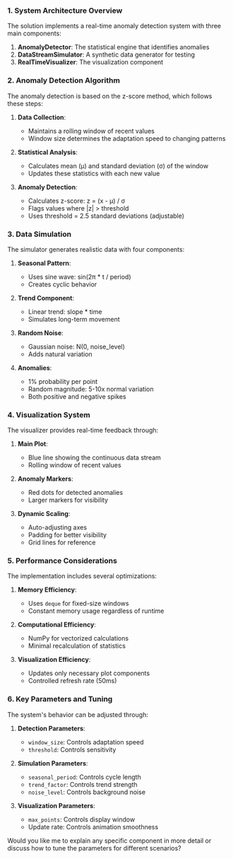 ### 1. System Architecture Overview

The solution implements a real-time anomaly detection system with three main components:

1. **AnomalyDetector**: The statistical engine that identifies anomalies
2. **DataStreamSimulator**: A synthetic data generator for testing
3. **RealTimeVisualizer**: The visualization component

### 2. Anomaly Detection Algorithm

The anomaly detection is based on the z-score method, which follows these steps:

1. **Data Collection**:
   - Maintains a rolling window of recent values
   - Window size determines the adaptation speed to changing patterns

2. **Statistical Analysis**:
   - Calculates mean (μ) and standard deviation (σ) of the window
   - Updates these statistics with each new value

3. **Anomaly Detection**:
   - Calculates z-score: z = (x - μ) / σ
   - Flags values where |z| > threshold
   - Uses threshold = 2.5 standard deviations (adjustable)

### 3. Data Simulation

The simulator generates realistic data with four components:

1. **Seasonal Pattern**:
   - Uses sine wave: sin(2π * t / period)
   - Creates cyclic behavior

2. **Trend Component**:
   - Linear trend: slope * time
   - Simulates long-term movement

3. **Random Noise**:
   - Gaussian noise: N(0, noise_level)
   - Adds natural variation

4. **Anomalies**:
   - 1% probability per point
   - Random magnitude: 5-10x normal variation
   - Both positive and negative spikes

### 4. Visualization System

The visualizer provides real-time feedback through:

1. **Main Plot**:
   - Blue line showing the continuous data stream
   - Rolling window of recent values

2. **Anomaly Markers**:
   - Red dots for detected anomalies
   - Larger markers for visibility

3. **Dynamic Scaling**:
   - Auto-adjusting axes
   - Padding for better visibility
   - Grid lines for reference

### 5. Performance Considerations

The implementation includes several optimizations:

1. **Memory Efficiency**:
   - Uses `deque` for fixed-size windows
   - Constant memory usage regardless of runtime

2. **Computational Efficiency**:
   - NumPy for vectorized calculations
   - Minimal recalculation of statistics

3. **Visualization Efficiency**:
   - Updates only necessary plot components
   - Controlled refresh rate (50ms)

### 6. Key Parameters and Tuning

The system's behavior can be adjusted through:

1. **Detection Parameters**:
   - `window_size`: Controls adaptation speed
   - `threshold`: Controls sensitivity

2. **Simulation Parameters**:
   - `seasonal_period`: Controls cycle length
   - `trend_factor`: Controls trend strength
   - `noise_level`: Controls background noise

3. **Visualization Parameters**:
   - `max_points`: Controls display window
   - Update rate: Controls animation smoothness

Would you like me to explain any specific component in more detail or discuss how to tune the parameters for different scenarios?